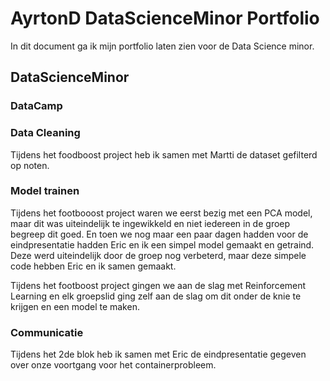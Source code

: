 <h1>AyrtonD DataScienceMinor Portfolio</h1>

In dit document ga ik mijn portfolio laten zien voor de Data Science minor.

<h2>DataScienceMinor</h2>

<h3>DataCamp</h3>



<h3>Data Cleaning</h3>
Tijdens het foodboost project heb ik samen met Martti de dataset gefilterd op noten.

<h3>Model trainen</h3>
Tijdens het footbooost project waren we eerst bezig met een PCA model, maar dit was uiteindelijk te ingewikkeld en niet iedereen in de groep begreep dit goed. En toen we nog maar een paar dagen hadden voor de eindpresentatie hadden Eric en ik een simpel model gemaakt en getraind. Deze werd uiteindelijk door de groep nog verbeterd, maar deze simpele code hebben Eric en ik samen gemaakt.

Tijdens het footboost project gingen we aan de slag met Reinforcement Learning en elk groepslid ging zelf aan de slag om dit onder de knie te krijgen en een model te maken.

<h3>Communicatie</h3>
Tijdens het 2de blok heb ik samen met Eric de eindpresentatie gegeven over onze voortgang voor het containerprobleem.
